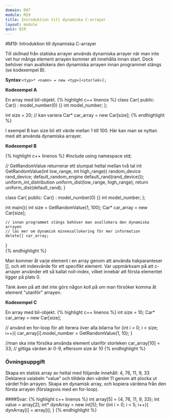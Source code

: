 ```yaml
---
domain: D07
module: M19
title: Introduktion till dynamiska C-arrayer
layout: module
quiz: Q19
---
```


#M19: Introduktion till dynamiska C-arrayer

Till skillnad från statiska arrayer används dynamiska arrayer när man inte vet hur många element arrayen kommer att innehålla innan start. Dock behöver man avallokera den dynamiska arrayen innan programmet stängs (se kodexempel B).
		
__Syntax__:`<typ>* <namn> = new <typ>[<storlek>];`	
		
__Kodexempel A__

En array med bil-objekt.
{% highlight c++ linenos %}
class Car{
 public:
  Car() : model_number(0) {}
  int model_number;
};
			
int size = 20; // kan variera
Car* car_array = new Car[size];
{% endhighlight %}
	
I exempel B kan size bli ett värde mellan 1 till 100.
Här kan man se nyttan med att använda dynamiska arrayer.
		
__Kodexempel B__

{% highlight c++ linenos %}
#include <random>
using namespace std;
 
// GetRandomValue returnerar ett slumpat heltal mellan två tal
int GetRandomValue(int low_range, int high_range){
    random_device rand_device;
    default_random_engine default_rand(rand_device());
    uniform_int_distribution<int> uniform_dist(low_range, high_range);
    return uniform_dist(default_rand);
}
 
class Car{
public:
    Car() : model_number(0) {}
    int model_number;
};
 
int main(){
    int size = GetRandomValue(1, 100);
    Car* car_array = new Car[size];
     
    // innan programmet stängs behöver man avallokera den dynamiska arrayen
    // läs mer om dynamisk minnesallokering för mer information
    delete[] car_array; 
}	
{% endhighlight %}

Man kommer åt varje element i en array genom att använda hakparanteser [], och ett indexvärde för ett specifikt element.
Var uppmärksam på att c-arrayer använder ett så kallat noll-index, vilket innebär att första elementet ligger på plats 0.

Tänk även på att det inte görs någon koll på om man försöker komma åt element "utanför" arrayen.

__Kodexempel C__

En array med bil-objekt.
{% highlight c++ linenos %}
int size = 10;
Car* car_array = new Car[size];
 
// använd en for-loop för att iterera över alla bilarna
for (int i = 0; i < size; i++){
    car_array[i].model_number = GetRandomValue(1, 10);
}
 
//man ska inte försöka använda element utanför storleken
car_array[10] = 33; // giltiga värden är 0-9, eftersom size är 10
{% endhighlight %}

### Övningsuppgift
Skapa en statisk array av heltal med följande innehåll: 4, 76, 11, 9, 33
Deklarera vaiabeln “value” och tilldela den värdet 11 genom att plocka ut värdet från arrayen.
Skapa en dynamisk array, och kopiera värdena från den första arrayen (förslagsvis med en for-loop).

####Svar:
{% highlight c++ linenos %}
int array[5] = {4, 76, 11, 9, 33};
int value = array[2];
int* dynArray = new int[5];
for (int i = 0; i < 5; i++){
 dynArray[i] = array[i];
}
{% endhighlight %}
		
		